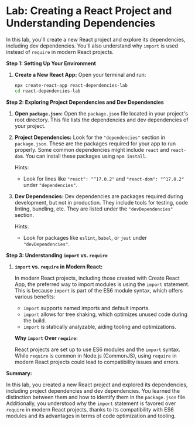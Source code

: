 # Lab: Creating a React Project and Understanding Dependencies

In this lab, you'll create a new React project and explore its dependencies, including dev dependencies. You'll also understand why `import` is used instead of `require` in modern React projects.

**Step 1: Setting Up Your Environment**

1. **Create a New React App:**
   Open your terminal and run:
   ```sh
   npx create-react-app react-dependencies-lab
   cd react-dependencies-lab
   ```

**Step 2: Exploring Project Dependencies and Dev Dependencies**

1. **Open `package.json`:**
   Open the `package.json` file located in your project's root directory. This file lists the dependencies and dev dependencies of your project.

2. **Project Dependencies:**
   Look for the `"dependencies"` section in `package.json`. These are the packages required for your app to run properly. Some common dependencies might include `react` and `react-dom`. You can install these packages using `npm install`.

   Hints: 
   - Look for lines like `"react": "^17.0.2"` and `"react-dom": "^17.0.2"` under `"dependencies"`.

3. **Dev Dependencies:**
   Dev dependencies are packages required during development, but not in production. They include tools for testing, code linting, bundling, etc. They are listed under the `"devDependencies"` section.

   Hints:
   - Look for packages like `eslint`, `babel`, or `jest` under `"devDependencies"`.

**Step 3: Understanding `import` vs. `require`**

1. **`import` vs. `require` in Modern React:**

   In modern React projects, including those created with Create React App, the preferred way to import modules is using the `import` statement. This is because `import` is part of the ES6 module syntax, which offers various benefits:

   - `import` supports named imports and default imports.
   - `import` allows for tree shaking, which optimizes unused code during the build.
   - `import` is statically analyzable, aiding tooling and optimizations.

   **Why `import` Over `require`:**

   React projects are set up to use ES6 modules and the `import` syntax. While `require` is common in Node.js (CommonJS), using `require` in modern React projects could lead to compatibility issues and errors.

**Summary:**

In this lab, you created a new React project and explored its dependencies, including project dependencies and dev dependencies. You learned the distinction between them and how to identify them in the `package.json` file. Additionally, you understood why the `import` statement is favored over `require` in modern React projects, thanks to its compatibility with ES6 modules and its advantages in terms of code optimization and tooling.